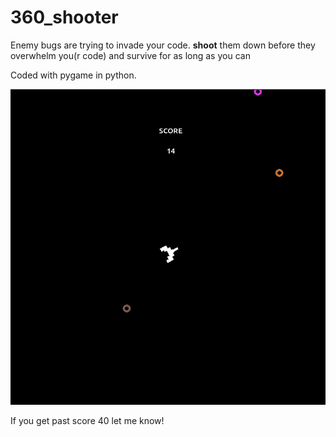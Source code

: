 # 360_shooter
Enemy bugs are trying to invade your code. **shoot** them down before they overwhelm you(r code) and survive for as long as you can

Coded with pygame in python.

![game sample image](/game_sample.png)

If you get past score 40 let me know!
